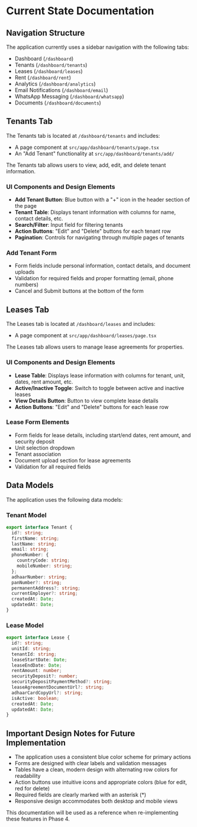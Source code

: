 # Current State Documentation

## Navigation Structure
The application currently uses a sidebar navigation with the following tabs:
- Dashboard (`/dashboard`)
- Tenants (`/dashboard/tenants`)
- Leases (`/dashboard/leases`)
- Rent (`/dashboard/rent`)
- Analytics (`/dashboard/analytics`)
- Email Notifications (`/dashboard/email`)
- WhatsApp Messaging (`/dashboard/whatsapp`)
- Documents (`/dashboard/documents`)

## Tenants Tab
The Tenants tab is located at `/dashboard/tenants` and includes:
- A page component at `src/app/dashboard/tenants/page.tsx`
- An "Add Tenant" functionality at `src/app/dashboard/tenants/add/`

The Tenants tab allows users to view, add, edit, and delete tenant information.

### UI Components and Design Elements
- **Add Tenant Button**: Blue button with a "+" icon in the header section of the page
- **Tenant Table**: Displays tenant information with columns for name, contact details, etc.
- **Search/Filter**: Input field for filtering tenants
- **Action Buttons**: "Edit" and "Delete" buttons for each tenant row
- **Pagination**: Controls for navigating through multiple pages of tenants

### Add Tenant Form
- Form fields include personal information, contact details, and document uploads
- Validation for required fields and proper formatting (email, phone numbers)
- Cancel and Submit buttons at the bottom of the form

## Leases Tab
The Leases tab is located at `/dashboard/leases` and includes:
- A page component at `src/app/dashboard/leases/page.tsx`

The Leases tab allows users to manage lease agreements for properties.

### UI Components and Design Elements
- **Lease Table**: Displays lease information with columns for tenant, unit, dates, rent amount, etc.
- **Active/Inactive Toggle**: Switch to toggle between active and inactive leases
- **View Details Button**: Button to view complete lease details
- **Action Buttons**: "Edit" and "Delete" buttons for each lease row

### Lease Form Elements
- Form fields for lease details, including start/end dates, rent amount, and security deposit
- Unit selection dropdown
- Tenant association
- Document upload section for lease agreements
- Validation for all required fields

## Data Models
The application uses the following data models:

### Tenant Model
```typescript
export interface Tenant {
  id?: string;
  firstName: string;
  lastName: string;
  email: string;
  phoneNumber: {
    countryCode: string;
    mobileNumber: string;
  };
  adhaarNumber: string;
  panNumber?: string;
  permanentAddress?: string;
  currentEmployer?: string;
  createdAt: Date;
  updatedAt: Date;
}
```

### Lease Model
```typescript
export interface Lease {
  id?: string;
  unitId: string;
  tenantId: string;
  leaseStartDate: Date;
  leaseEndDate: Date;
  rentAmount: number;
  securityDeposit?: number;
  securityDepositPaymentMethod?: string;
  leaseAgreementDocumentUrl?: string;
  adhaarCardCopyUrl?: string;
  isActive: boolean;
  createdAt: Date;
  updatedAt: Date;
}
```

## Important Design Notes for Future Implementation
- The application uses a consistent blue color scheme for primary actions
- Forms are designed with clear labels and validation messages
- Tables have a clean, modern design with alternating row colors for readability
- Action buttons use intuitive icons and appropriate colors (blue for edit, red for delete)
- Required fields are clearly marked with an asterisk (*)
- Responsive design accommodates both desktop and mobile views

This documentation will be used as a reference when re-implementing these features in Phase 4. 